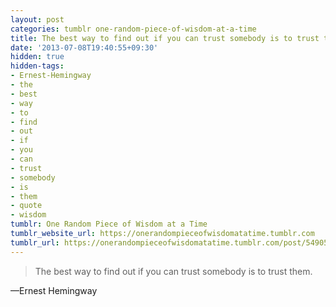 ```yaml
---
layout: post
categories: tumblr one-random-piece-of-wisdom-at-a-time
title: The best way to find out if you can trust somebody is to trust them.
date: '2013-07-08T19:40:55+09:30'
hidden: true
hidden-tags:
- Ernest-Hemingway
- the
- best
- way
- to
- find
- out
- if
- you
- can
- trust
- somebody
- is
- them
- quote
- wisdom
tumblr: One Random Piece of Wisdom at a Time
tumblr_website_url: https://onerandompieceofwisdomatatime.tumblr.com
tumblr_url: https://onerandompieceofwisdomatatime.tumblr.com/post/54905698657/the-best-way-to-find-out-if-you-can-trust-somebody
---
```

> The best way to find out if you can trust somebody is to trust them.

—Ernest Hemingway
